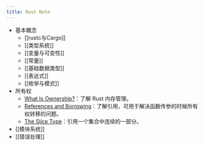 ```yaml
---
title: Rust Note
---
```

- 基本概念
	- [[rustc与Cargo]]
	- [[类型系统]]
	- [[变量与可变性]]
	- [[常量]]
	- [[基础数据类型]]
	- [[表达式]]
	- [[枚举与模式]]
- 所有权
	- [What Is Ownership?](https://doc.rust-lang.org/book/ch04-01-what-is-ownership.html#what-is-ownership)：了解 Rust 内存管理。
	- [References and Borrowing](https://doc.rust-lang.org/book/ch04-02-references-and-borrowing.html#references-and-borrowing)：了解引用，可用于解决函数传参的时候所有权转移的问题。
	- [The Slice Type](https://doc.rust-lang.org/book/ch04-03-slices.html#the-slice-type)：引用一个集合中连续的一部分。
- [[模块系统]]
- [[错误处理]]

